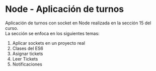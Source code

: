 # Node - Aplicación de turnos

Aplicación de turnos con socket en Node realizada en la sección 15 del curso.  
La sección se enfoca en los siguientes temas:

1. Aplicar sockets en un proyecto real
2. Clases del ES6
3. Asignar tickets
4. Leer Tickets
5. Notificaciones
